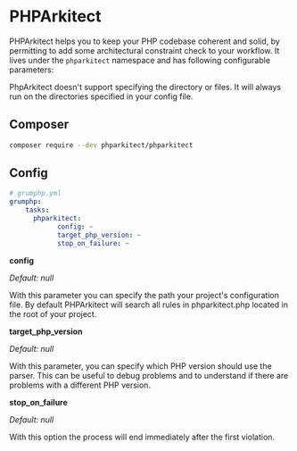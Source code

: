 # PHPArkitect

PHPArkitect helps you to keep your PHP codebase coherent and solid, by permitting to add some architectural constraint check to your workflow.
It lives under the `phparkitect` namespace and has following configurable parameters:

PhpArkitect doesn't support specifying the directory or files.
It will always run on the directories specified in your config file.

## Composer
```bash
composer require --dev phparkitect/phparkitect
```

## Config
```yaml
# grumphp.yml
grumphp:
    tasks:
      phparkitect:
            config: ~
            target_php_version: ~
            stop_on_failure: ~ 
```

**config**

*Default: null*

With this parameter you can specify the path your project's configuration file.
By default PHPArkitect will search all rules in phparkitect.php located in the root of your project.

**target_php_version**

*Default: null*

With this parameter, you can specify which PHP version should use the parser.
This can be useful to debug problems and to understand if there are problems with a different PHP version.

**stop_on_failure**

*Default: null*

With this option the process will end immediately after the first violation.
